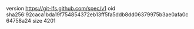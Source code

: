 version https://git-lfs.github.com/spec/v1
oid sha256:92caca1bda19f754854372eb13ff5fa5ddb8dd06379975b3ae0afa0c64758a24
size 4201
